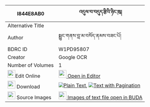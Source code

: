 |I844E8AB0|འདུལ་བ་བདུད་རྩིའི་ཉིང་ཁུ། 
| --- | --- 
|Alternative Title |
|Author| སྨྱུང་གནས་བླ་མ་བསོད་ནམས་བཟང་པོ།
|BDRC ID | W1PD95807
|Creator | Google OCR
|Number of Volumes| 1
|<img width="25" src="https://img.icons8.com/color/25/000000/edit-property.png">Edit Online| [<img width="25" src="https://avatars.githubusercontent.com/u/45091458?s=200&v=4"> Open in Editor](http://editor.openpecha.org/I844E8AB0)
|<img width="25" src="https://img.icons8.com/fluent/48/000000/download-2.png"/>  Download | [![](https://img.icons8.com/color/20/000000/txt.png)Plain Text](https://github.com/Openpecha/I844E8AB0/releases/download/v2/dulwa_dutsi_i_nyingkhu_plain_I844E8AB0.zip), [![](https://img.icons8.com/color/20/000000/txt.png)Text with Pagination](https://github.com/Openpecha/I844E8AB0/releases/download/v2/dulwa_dutsi_i_nyingkhu_pages_I844E8AB0.zip)
|<img width="25" src="https://img.icons8.com/plasticine/100/000000/pictures-folder.png"/>  Source Images | [<img width="25" src="https://library.bdrc.io/icons/BUDA-small.svg"> Images of text file open in BUDA](https://library.bdrc.io/show/bdr:W1PD95807)